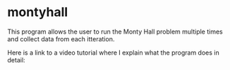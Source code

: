 # montyhall
This program allows the user to run the Monty Hall problem multiple times and collect data from each itteration.

Here is a link to a video tutorial where I explain what the program does in detail:

